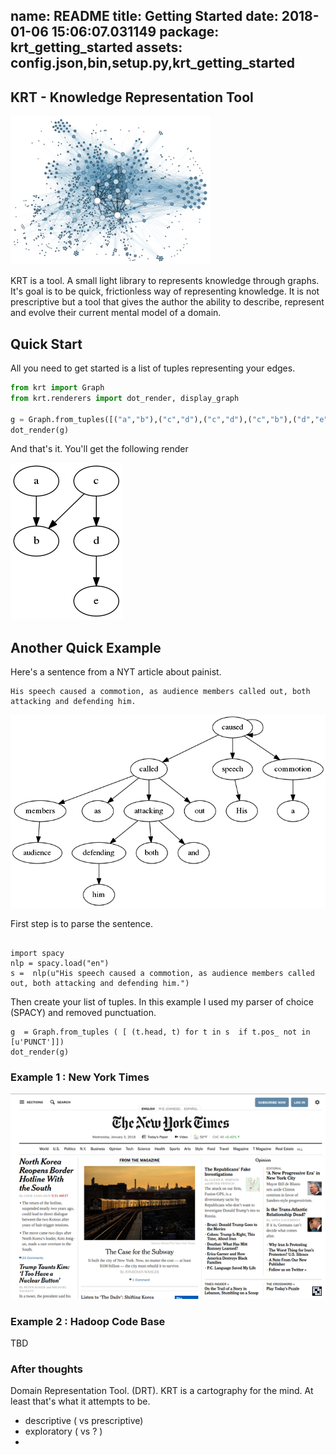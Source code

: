 name: README
title: Getting Started
date: 2018-01-06 15:06:07.031149
package: krt_getting_started
assets: config.json,bin,setup.py,krt_getting_started
---
## KRT - Knowledge Representation Tool

![](/images/krt_graph.png)

KRT is a tool. A small light library to represents knowledge through graphs. It's goal is to be quick, frictionless way of representing knowledge. It is not prescriptive but a tool that gives the author the ability to describe, represent and evolve their current mental model of a domain. 

## Quick Start 

All you need to get started is a list of tuples representing your edges. 

``` python 
from krt import Graph
from krt.renderers import dot_render, display_graph

g = Graph.from_tuples([("a","b"),("c","d"),("c","d"),("c","b"),("d","e")])
dot_render(g)
```

And that's it. You'll get the following render

![](/images/example_1.png)

## Another Quick Example 

Here's a sentence from a NYT article about painist. 

```
His speech caused a commotion, as audience members called out, both attacking and defending him.
```
 ![](/images/example_2.png)

First step is to parse the sentence. 

```

import spacy
nlp = spacy.load("en")
s =  nlp(u"His speech caused a commotion, as audience members called out, both attacking and defending him.")
```

Then create your list of tuples.  In this example I used my parser of choice (SPACY) and removed punctuation. 

```
g  = Graph.from_tuples ( [ (t.head, t) for t in s  if t.pos_ not in [u'PUNCT']])
dot_render(g)

```

### Example 1 : New York Times  

![](/images/krt_nytimes_600.png)  


### Example 2 : Hadoop Code Base 

TBD 


### After thoughts 

Domain Representation Tool. (DRT). KRT is a cartography for the mind. At least that's what it attempts to be. 


* descriptive ( vs prescriptive) 
* exploratory ( vs ? ) 
* 